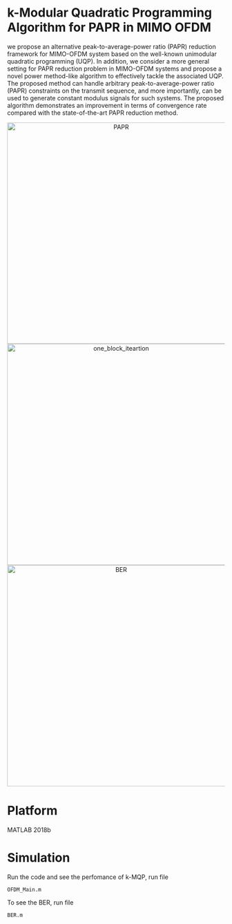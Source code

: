 # k-Modular Quadratic Programming Algorithm for PAPR in MIMO OFDM
we propose an alternative peak-to-average-power ratio (PAPR) reduction framework for MIMO-OFDM
system based on the well-known unimodular quadratic
programming (UQP). In addition, we consider a more general
setting for PAPR reduction problem in MIMO-OFDM systems
and propose a novel power method-like algorithm to effectively
tackle the associated UQP. The proposed method can handle
arbitrary peak-to-average-power ratio (PAPR) constraints on
the transmit sequence, and more importantly, can be used to
generate constant modulus signals for such systems. The proposed
algorithm demonstrates an improvement in terms of convergence
rate compared with the state-of-the-art PAPR reduction method.

<div align=center>
  
<img src="https://github.com/fe1ixxu/MIMO_OFDM/blob/master/pictures/papr_10000.jpg" alt="PAPR" width="512px">
<img src="https://github.com/fe1ixxu/MIMO_OFDM/blob/master/pictures/papr_iteration.jpg" alt="one_block_iteartion" width="512px">
<img src="https://github.com/fe1ixxu/MIMO_OFDM/blob/master/pictures/BER.jpg" alt="BER" width="512px">
</div>

# Platform
MATLAB 2018b

# Simulation
Run the code and see the perfomance of k-MQP, run file

```
OFDM_Main.m
```

To see the BER, run file

```
BER.m
```

